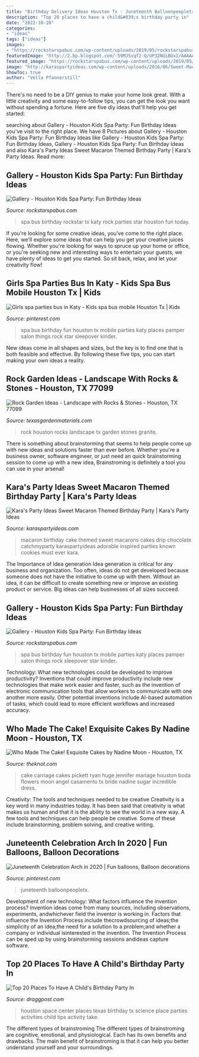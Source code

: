 ```yaml
---
title: "Birthday Delivery Ideas Houston Tx - Juneteenth Balloonpeopletx"
description: "Top 20 places to have a child&#039;s birthday party in"
date: "2022-10-20"
categories:
- "ideas"
tags: ["ideas"]
images:
- "https://rockstarspabus.com/wp-content/uploads/2019/05/rockstarspabus-photo-gallery-katy-tx.jpg"
featuredImage: "http://2.bp.blogspot.com/-59MJSvqf2-Q/UP32NUiBUxI/AAAAAAAAL9k/wHu1m-f051g/s1600/Space+Center+Houston+Kids+Place.jpg"
featured_image: "https://rockstarspabus.com/wp-content/uploads/2019/05/rockstarspabus-photo-gallery-katy-tx.jpg"
image: "http://karaspartyideas.com/wp-content/uploads/2016/06/Sweet-Macaron-Themed-Birthday-Party-via-Karas-Party-Ideas-KarasPartyIdeas.com18.jpg"
ShowToc: true
author: "Vella Pfannerstill"
---
```



There's no need to be a DIY genius to make your home look great. With a little creativity and some easy-to-follow tips, you can get the look you want without spending a fortune. Here are five diy ideas that'll help you get started:  

	

		
searching about Gallery - Houston Kids Spa Party: Fun Birthday Ideas you've visit to the right place. We have 8 Pictures about Gallery - Houston Kids Spa Party: Fun Birthday Ideas like Gallery - Houston Kids Spa Party: Fun Birthday Ideas, Gallery - Houston Kids Spa Party: Fun Birthday Ideas and also Kara&#039;s Party Ideas Sweet Macaron Themed Birthday Party | Kara&#039;s Party Ideas. Read more:
		
    
## Gallery - Houston Kids Spa Party: Fun Birthday Ideas

<img loading=lazy src="https://rockstarspabus.com/wp-content/uploads/2017/07/rock-star-spa-bus-gallery-katy-tx.jpg" onerror="this.onerror=null;this.src='https://tse2.mm.bing.net/th?id=OIP.AlguWMM808E9Juf-cW424gHaE8&amp;pid=15.1';" alt="Gallery - Houston Kids Spa Party: Fun Birthday Ideas">

_Source: rockstarspabus.com_

>spa bus birthday rockstar tx katy rock parties star houston fun today. 

	

If you're looking for some creative ideas, you've come to the right place. Here, we'll explore some ideas that can help you get your creative juices flowing. Whether you're looking for ways to spruce up your home or office, or you're seeking new and interesting ways to entertain your guests, we have plenty of ideas to get you started. So sit back, relax, and let your creativity flow!

    
## Girls Spa Parties Bus In Katy - Kids Spa Bus Mobile Houston Tx | Kids

<img loading=lazy src="https://i.pinimg.com/736x/ce/9f/e2/ce9fe29f703a1e2cdbc2fc900bcf8f93--girl-spa-party-kids-spa.jpg" onerror="this.onerror=null;this.src='https://tse2.mm.bing.net/th?id=OIP.uFYZ_Vy0Zfanvw8uOBH9OAHaE8&amp;pid=15.1';" alt="Girls spa parties bus in Katy - Kids spa bus mobile Houston Tx | Kids">

_Source: pinterest.com_

>spa bus birthday fun houston tx mobile parties katy places pamper salon things rock star sleepover kinder. 

	

New ideas come in all shapes and sizes, but the key is to find one that is both feasible and effective. By following these five tips, you can start making your own ideas a reality.

    
## Rock Garden Ideas - Landscape With Rocks &amp; Stones - Houston, TX 77099

<img loading=lazy src="https://texasgardenmaterials.com/wp-content/uploads/2020/02/decomposed-crushed-granite-rock-garden-houston-tx-77099.jpeg" onerror="this.onerror=null;this.src='https://tse1.mm.bing.net/th?id=OIP.1fnn6Nq8z-fm9h7D51f7NAHaFj&amp;pid=15.1';" alt="Rock Garden Ideas - Landscape with Rocks &amp; Stones - Houston, TX 77099">

_Source: texasgardenmaterials.com_

>rock houston rocks landscape tx garden stones granite. 

	

There is something about brainstorming that seems to help people come up with new ideas and solutions faster than ever before. Whether you're a business owner, software engineer, or just need an quick brainstorming session to come up with a new idea, Brainstroming is definitely a tool you can use in your arsenal!

    
## Kara&#039;s Party Ideas Sweet Macaron Themed Birthday Party | Kara&#039;s Party Ideas

<img loading=lazy src="http://karaspartyideas.com/wp-content/uploads/2016/06/Sweet-Macaron-Themed-Birthday-Party-via-Karas-Party-Ideas-KarasPartyIdeas.com18.jpg" onerror="this.onerror=null;this.src='https://tse3.mm.bing.net/th?id=OIP.WfiVKQyhj8OYRiLT31GligHaLH&amp;pid=15.1';" alt="Kara&#039;s Party Ideas Sweet Macaron Themed Birthday Party | Kara&#039;s Party Ideas">

_Source: karaspartyideas.com_

>macaron birthday cake themed sweet macarons cakes drip chocolate catchmyparty karaspartyideas adorable inspired parties known cookies must ever kara. 

	

The Importance of Idea generation
Idea generation is critical for any business and organization. Too often, ideas do not get developed because someone does not have the initiative to come up with them. Without an idea, it can be difficult to create something new or improve an existing product or service. Big ideas can help businesses of all sizes succeed.

    
## Gallery - Houston Kids Spa Party: Fun Birthday Ideas

<img loading=lazy src="https://rockstarspabus.com/wp-content/uploads/2019/05/rockstarspabus-photo-gallery-katy-tx.jpg" onerror="this.onerror=null;this.src='https://tse2.mm.bing.net/th?id=OIP.nhiPNwVMAE3ZqtOP-DDJoAHaE8&amp;pid=15.1';" alt="Gallery - Houston Kids Spa Party: Fun Birthday Ideas">

_Source: rockstarspabus.com_

>spa bus birthday fun houston tx mobile parties katy places pamper salon things rock sleepover star kinder. 

	

Technology: What new technologies could be developed to improve productivity?
Inventions that could improve productivity include new technologies that make work easier and faster, such as the invention of electronic communication tools that allow workers to communicate with one another more easily. Other potential inventions include AI-based automation of tasks, which could lead to more efficient workflows and increased accuracy.

    
## Who Made The Cake! Exquisite Cakes By Nadine Moon - Houston, TX

<img loading=lazy src="http://media-api.xogrp.com/images/1bd9eaac-4593-494e-9dfe-307a627a0817" onerror="this.onerror=null;this.src='https://tse2.mm.bing.net/th?id=OIP.FhVme_78_sNbjH2xkXv6ggHaLH&amp;pid=15.1';" alt="Who Made The Cake! Exquisite Cakes by Nadine Moon - Houston, TX">

_Source: theknot.com_

>cake carriage cakes pickett ryan huge jennifer mariage houston boda flowers moon angel casamento tx bride nadine sugar incredible dress. 

	

Creativity: The tools and techniques needed to be creative
Creativity is a key word in many industries today. It has been said that creativity is what makes us human and that it is the ability to see the world in a new way. A few tools and techniques can help people be creative. Some of these include brainstorming, problem solving, and creative writing.

    
## Juneteenth Celebration Arch In 2020 | Fun Balloons, Balloon Decorations

<img loading=lazy src="https://i.pinimg.com/originals/72/d4/aa/72d4aa331e2f119de83139197fd54872.jpg" onerror="this.onerror=null;this.src='https://tse1.mm.bing.net/th?id=OIP.q85OHnKl5cgodSlT9cpzFAHaFb&amp;pid=15.1';" alt="Juneteenth Celebration Arch in 2020 | Fun balloons, Balloon decorations">

_Source: pinterest.com_

>juneteenth balloonpeopletx. 

	

Development of new technology: What factors influence the invention process?
Invention ideas come from many sources, including observations, experiments, andwhichever field the inventor is working in. Factors that influence the Invention Process include thecrowdsourcing of ideas;the simplicity of an idea;the need for a solution to a problem;and whether a company or individual isinterested in the invention. The Invention Process can be sped up by using brainstorming sessions andideas capture software.

    
## Top 20 Places To Have A Child&#039;s Birthday Party In

<img loading=lazy src="http://2.bp.blogspot.com/-59MJSvqf2-Q/UP32NUiBUxI/AAAAAAAAL9k/wHu1m-f051g/s1600/Space+Center+Houston+Kids+Place.jpg" onerror="this.onerror=null;this.src='https://tse3.mm.bing.net/th?id=OIP.I120S1vguZP24KE5x5pAjQHaE_&amp;pid=15.1';" alt="Top 20 Places To Have A Child&#039;s Birthday Party In">

_Source: draggpost.com_

>houston space center places texas birthday tx science place parties activities child tips activity take. 

	

The different types of brainstroming
The different types of brainstroming are cognitive, emotional, and physiological. Each has its own benefits and drawbacks. The main benefit of brainstroming is that it can help you better understand yourself and your surroundings.

